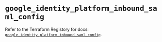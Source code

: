 # `google_identity_platform_inbound_saml_config`

Refer to the Terraform Registory for docs: [`google_identity_platform_inbound_saml_config`](https://registry.terraform.io/providers/hashicorp/google-beta/5.8.0/docs/resources/google_identity_platform_inbound_saml_config).
